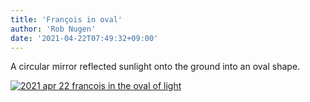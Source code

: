 ```yaml
---
title: 'François in oval'
author: 'Rob Nugen'
date: '2021-04-22T07:49:32+09:00'
---
```


A circular mirror reflected sunlight onto the ground into an oval shape.

[![2021 apr 22 francois in the oval of light](//b.robnugen.com/quests/walk-to-niigata/2021/en_route/day-07/thumbs/2021_apr_22_francois_in_the_oval_of_light.jpeg)](//b.robnugen.com/quests/walk-to-niigata/2021/en_route/day-07/2021_apr_22_francois_in_the_oval_of_light.jpeg)          
